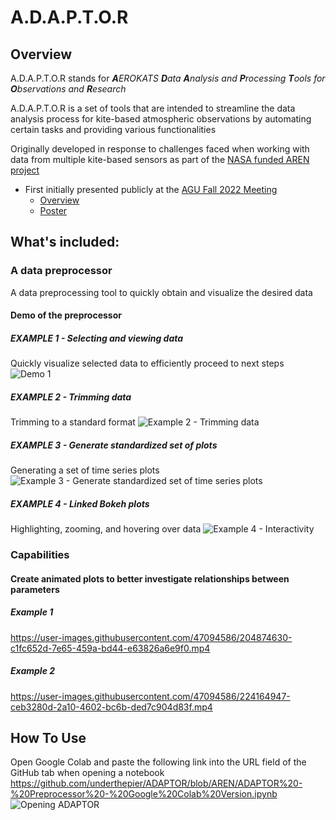 # A.D.A.P.T.O.R

## Overview
A.D.A.P.T.O.R stands for _**A**EROKATS **D**ata **A**nalysis and **P**rocessing **T**ools for **O**bservations and **R**esearch_
<br>

A.D.A.P.T.O.R is a set of tools that are intended to streamline the data analysis process for kite-based atmospheric observations by automating certain tasks and providing various functionalities
<br>

Originally developed in response to challenges faced when working with data from multiple kite-based sensors as part of the [NASA funded AREN project](https://www.globe.gov/web/aren-project)
<br>
- First initially presented publicly at the [AGU Fall 2022 Meeting](https://www.agu.org/fall-meeting)
  - [Overview](https://agu.confex.com/agu/fm22/meetingapp.cgi/Paper/1156995)
  - [Poster](https://agu2022fallmeeting-agu.ipostersessions.com/default.aspx?s=A9-42-65-2A-F6-85-26-13-75-E8-46-13-BA-DA-28-8D&guestview=true)

## What's included:
### A data preprocessor
A data preprocessing tool to quickly obtain and visualize the desired data

#### Demo of the preprocessor
##### EXAMPLE 1 - Selecting and viewing data
Quickly visualize selected data to efficiently proceed to next steps
![Demo 1](https://user-images.githubusercontent.com/47094586/223017283-c4f85638-4e75-4197-a84f-d97bae76985e.gif)
##### EXAMPLE 2 - Trimming data
Trimming to a standard format
![Example 2 - Trimming data](https://user-images.githubusercontent.com/47094586/223018697-ec59f3d5-4489-4cb1-b938-97558ff348d4.gif)
##### EXAMPLE 3 - Generate standardized set of plots
Generating a set of time series plots
![Example 3 - Generate standardized set of time series plots](https://user-images.githubusercontent.com/47094586/223020526-c2cc12e9-f2b2-4cea-8cb3-0384720f7443.gif)
##### EXAMPLE 4 - Linked Bokeh plots
Highlighting, zooming, and hovering over data
![Example 4 - Interactivity](https://user-images.githubusercontent.com/47094586/223021039-64039978-1436-4c2e-aa79-529374749065.gif)

### Capabilities
#### Create animated plots to better investigate relationships between parameters
##### Example 1
https://user-images.githubusercontent.com/47094586/204874630-c1fc652d-7e65-459a-bd44-e63826a6e9f0.mp4

##### Example 2
https://user-images.githubusercontent.com/47094586/224164947-ceb3280d-2a10-4602-bc6b-ded7c904d83f.mp4

## How To Use
Open Google Colab and paste the following link into the URL field of the GitHub tab when opening a notebook
<br>
https://github.com/underthepier/ADAPTOR/blob/AREN/ADAPTOR%20-%20Preprocessor%20-%20Google%20Colab%20Version.ipynb
![Opening ADAPTOR](https://user-images.githubusercontent.com/47094586/224764471-2925cdb5-50ac-4fb2-a5ea-b31ad736ac27.gif)



